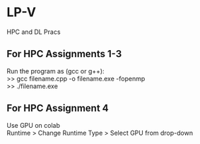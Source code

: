 # LP-V
HPC and DL Pracs


## For HPC Assignments 1-3

Run the program as (gcc or g++): 
<br> >> gcc filename.cpp -o filename.exe -fopenmp
<br> >> ./filename.exe

## For HPC Assignment 4

Use GPU on colab
<br> Runtime > Change Runtime Type > Select GPU from drop-down
